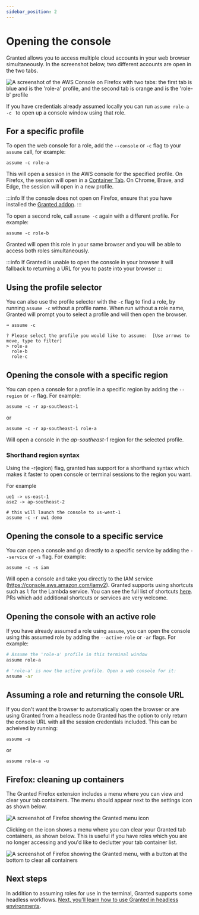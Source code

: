 ```yaml
---
sidebar_position: 2
---
```


# Opening the console

Granted allows you to access multiple cloud accounts in your web browser simultaneously. In the screenshot below, two different accounts are open in the two tabs.

![A screenshot of the AWS Console on Firefox with two tabs: the first tab is blue and is the 'role-a' profile, and the second tab is orange and is the 'role-b' profile](/img/tab-containers.png)

If you have credentials already assumed locally you can run `assume role-a -c ` to open up a console window using that role.

## For a specific profile

To open the web console for a role, add the `--console` or `-c` flag to your `assume` call, for example:

```
assume -c role-a
```

This will open a session in the AWS console for the specified profile. On Firefox, the session will open in a [Container Tab](https://support.mozilla.org/en-US/kb/containers). On Chrome, Brave, and Edge, the session will open in a new profile.

:::info
If the console does not open on Firefox, ensure that you have installed the [Granted addon](https://addons.mozilla.org/en-GB/firefox/addon/granted/).
:::

To open a second role, call `assume -c` again with a different profile. For example:

```
assume -c role-b
```

Granted will open this role in your same browser and you will be able to access both roles simultaneously.

:::info
If Granted is unable to open the console in your browser it will fallback to returning a URL for you to paste into your browser
:::

## Using the profile selector

You can also use the profile selector with the `-c` flag to find a role, by running `assume -c` without a profile name. When run without a role name, Granted will prompt you to select a profile and will then open the browser.

```
➜ assume -c

? Please select the profile you would like to assume:  [Use arrows to move, type to filter]
> role-a
  role-b
  role-c
```

## Opening the console with a specific region

You can open a console for a profile in a specific region by adding the `--region` or `-r` flag. For example:

```
assume -c -r ap-southeast-1
```

or

```
assume -c -r ap-southeast-1 role-a
```

Will open a console in the _ap-southeast-1_ region for the selected profile.

### Shorthand region syntax

Using the -r(egion) flag, granted has support for a shorthand syntax which makes it faster to open console or terminal sessions to the region you want.

For example

```
ue1 -> us-east-1
ase2 -> ap-southeast-2

# this will launch the console to us-west-1
assume -c -r uw1 demo
```

## Opening the console to a specific service

You can open a console and go directly to a specific service by adding the `--service` or `-s` flag. For example:

```
assume -c -s iam
```

Will open a console and take you directly to the IAM service (https://console.aws.amazon.com/iamv2). Granted supports using shortcuts such as `l` for the Lambda service. You can see the full list of shortcuts [here](https://github.com/common-fate/granted/blob/main/pkg/browsers/console.go). PRs which add additional shortcuts or services are very welcome.

## Opening the console with an active role

If you have already assumed a role using `assume`, you can open the console using this assumed role by adding the `--active-role` or `-ar` flags. For example:

```bash
# Assume the 'role-a' profile in this terminal window
assume role-a

# 'role-a' is now the active profile. Open a web console for it:
assume -ar
```

## Assuming a role and returning the console URL

If you don't want the browser to automatically open the browser or are using Granted from a headless node Granted has the option to only return the console URL with all the session credentials included.
This can be acheived by running:

```
assume -u
```

or

```
assume role-a -u
```

## Firefox: cleaning up containers

The Granted Firefox extension includes a menu where you can view and clear your tab containers. The menu should appear next to the settings icon as shown below.

![A screenshot of Firefox showing the Granted menu icon](/img/granted-firefox-menu-icon.png)

Clicking on the icon shows a menu where you can clear your Granted tab containers, as shown below. This is useful if you have roles which you are no longer accessing and you'd like to declutter your tab container list.

![A screenshot of Firefox showing the Granted menu, with a button at the bottom to clear all containers](/img/granted-firefox-menu.png)

## Next steps

In addition to assuming roles for use in the terminal, Granted supports some headless workflows.
[Next, you'll learn how to use Granted in headless environments](/granted/usage/headless).
